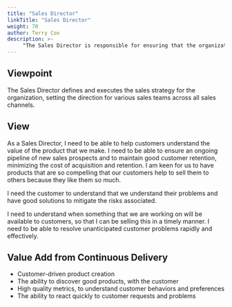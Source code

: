 ```yaml
---
title: "Sales Director"
linkTitle: "Sales Director"
weight: 70
author: Terry Cox
description: >-
     "The Sales Director is responsible for ensuring that the organization is engaging effectively with customers"
---
```

## Viewpoint
The Sales Director defines and executes the sales strategy for the organization, setting the direction for various sales teams across all sales channels.

## View
As a Sales Director, I need to be able to help customers understand the value of the product that we make. I need to be able to ensure an ongoing pipeline of new sales prospects and to maintain good customer retention, minimizing the cost of acquisition and retention. I am keen for us to have products that are so compelling that our customers help to sell them to others because they like them so much. 

I need the customer to understand that we understand their problems and have good solutions to mitigate the risks associated. 

I need to understand when something that we are working on will be available to customers, so that I can be selling this in a timely manner. I need to be able to resolve unanticipated customer problems rapidly and effectively.

## Value Add from Continuous Delivery

- Customer-driven product creation
- The ability to discover good products, with the customer
- High quality metrics, to understand customer behaviors and preferences
- The ability to react quickly to customer requests and problems
